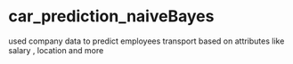 # car_prediction_naiveBayes

used company data to predict employees transport based on attributes like salary , location and more
